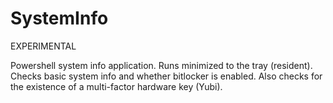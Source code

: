 # SystemInfo

EXPERIMENTAL

Powershell system info application. Runs minimized to the tray (resident). Checks basic system info and whether bitlocker is enabled. Also checks for the existence of a multi-factor hardware key (Yubi).
